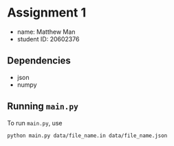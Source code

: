 # Assignment 1

- name: Matthew Man
- student ID: 20602376

## Dependencies

- json
- numpy

## Running `main.py`

To run `main.py`, use

```sh
python main.py data/file_name.in data/file_name.json
```
